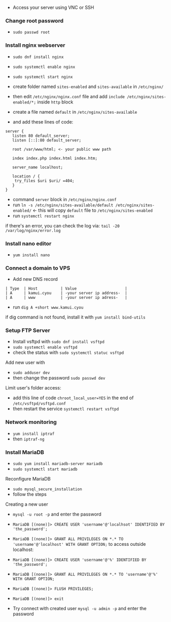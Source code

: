 - Access your server using VNC or SSH

### Change root password

- `sudo passwd root`


### Install nginx webserver

- `sudo dnf install nginx`
- `sudo systemctl enable nginx`
- `sudo systemctl start nginx`

- create folder named `sites-enabled` and `sites-available` in `/etc/nginx/`
- then edit `/etc/nginx/nginx.conf` file and add `include /etc/nginx/sites-enabled/*;` inside `http` block

- create a file named `default` in `/etc/nginx/sites-available`
- and add these lines of code:
```
server {
   listen 80 default_server;
   listen [::]:80 default_server;
   
   root /var/www/html; <- your public www path
   
   index index.php index.html index.htm;
   
   server_name localhost;
   
   location / {
    try_files $uri $uri/ =404;
   }
}
```
- command `server` block in `/etc/nginx/nginx.conf`
- run `ln -s /etc/nginx/sites-available/default /etc/nginx/sites-enabled/` <- this will copy `default` file to `/etc/nginx/sites-enabled`
- run `systemctl restart nginx`

if there's an error, you can check the log via: `tail -20 /var/log/nginx/error.log`


### Install nano editor

- `yum install nano`


### Connect a domain to VPS

- Add new DNS record
```
| Type  | Host          | Value                     |
| A     | kamui.cyou    | -your server ip address-  |
| A     | www           | -your server ip adress-   |
```

- run `dig A +short www.kamui.cyou`

if dig command is not found, install it with `yum install bind-utils`


### Setup FTP Server

- Install vsftpd with `sudo dnf install vsftpd`
- `sudo systemctl enable vsftpd`
- check the status with `sudo systemctl statuc vsftpd`

Add new user with 
- `sudo adduser dev`
- then change the password `sudo passwd dev`

Limit user's folder access:
- add this line of code `chroot_local_user=YES` in the end of `/etc/vsftpd/vsftpd.conf`
- then restart the service `systemctl restart vsftpd`


### Network monitoring

- `yum install iptraf`
- then `iptraf-ng`


### Install MariaDB

- `sudo yum install mariadb-server mariadb`
- `sudo systemctl start mariadb`

Reconfigure MariaDB
- `sudo mysql_secure_installation`
- follow the steps

Creating a new user 
- `mysql -u root -p` and enter the password
- `MariaDB [(none)]> CREATE USER 'username'@'localhsot' IDENTIFIED BY 'the_password';`
- `MariaDB [(none)]> GRANT ALL PRIVILEGES ON *.* TO 'username'@'localhost' WITH GRANT OPTION;`
to access outside localhost:
- `MariaDB [(none)]> CREATE USER 'username'@'%' IDENTIFIED BY 'the_password';`
- `MariaDB [(none)]> GRANT ALL PRIVILEGES ON *.* TO 'username'@'%' WITH GRANT OPTION;`

- `MariaDB [(none)]> FLUSH PRIVILEGES;`
- `MariaDB [(none)]> exit`
- Try connect with created user `mysql -u admin -p` and enter the password
